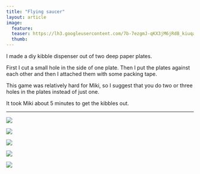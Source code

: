 ```yaml
---
title: "Flying saucer"
layout: article
image:
  feature:
  teaser: https://lh3.googleusercontent.com/7b-7ezgmJ-qKX3jM6jRdB_kiuqaNyJFMRtp4_Ug1RAGj-6keX8CNe5x8GGrwX8aKpZkUDKoj3uO2t3UrY6f9xvFuOxjJEDt67Ze3i7Fewgajy4Yh6l4TkPX4Q5ZvzlJRaUfY5IOMJn3PukauIw6s9lEF_kMwG92V9T4qEQiq1BDJLHGe_j4SsfyJtTMl3kEAHGHUGE5W7-TVJTDYtZrWGnp6_2GijfopYL7jM1FcAf454YEJyEoo7kXLWMM6E5oJvJH-AMIwV96C9p-i4t8EXv28OtqXJq2S3k6k5NvO9OsIm-lfFBjuyU4Cybj2hpP4Wrt4X-QRkY3fBOPhKetvu2LkM1dbs2L7Wsoqzf-j5A31Ng-MsMBLvrNVR5k-V919GG_8U4B3D_ns-aMu_hZ9jCzrShqbxJaz_fHyGHJb7DEGLnQs3WmJWb0-tq58wj3yeFFjJ0XDBLTMsmp4XuQe4ywpl-kOgaDF1qypD1Hesz9MhcQ7QkMZpveqazJM0Cut2_KZ0E2TemIuf0EMYD3JJCN9hvzTfKXmgFPOm_ldH20n0g1s9Hjm5wEY81tczGIOv3Mb=w245
  thumb:
---
```


I made a diy kibble dispenser out of two deep paper plates.

First I cut a small hole in the side of one plate. Then I put the plates against each other and then I attached them with some packing tape.

This game was relatively hard for Miki, so I suggest that you do two or three holes in the plates instead of just one.

It took Miki about 5 minutes to get the kibbles out.

---

[![](https://lh3.googleusercontent.com/ieinLVGVRAP3iqr8OrP7_FASO0a_R_XdfH0mPo3f65i7mvVQv9HP5iBu6oTHdJrSn3wKSgmnnX1N4mM76tmZ7BiHTAq38g4Hp3wZA-j5fbMIICYz_5kx7uZJvm829-bdw9rRfdNENNEZltQXnAo38Eo2FYnixSQiih817H_vYcO-abBJc5waZyiKgqFbCu9zokGl_78x9PDo0YL0Afq8Gh-ZHFA7V2QyWkdDfAUo_pap8P5sZVLBCB3Cofd2F7yCgqB-hmIHVGqCn1HfQf2vowUqjH6rrgNfFVE0HQho0Xd-KViHwdW4rhfr4VUYfSF9HhUillRXaEjjnCwCzvBIZ2ulBjSYSj2n4mcjf2RVjpcB8riE4If-1rYKCVNi0_6OfsgkHp1EsVr_3E1cL6oiPMU1pbUBnv3xdvBpDXjFonQroKv2tOB3Nxvhu_8LbuRSetHRsPUo4614i09HopKPgCPpOCWVO20EE0p0xhkPMkOTj6icYtzLgEAmlP-8W1C2J5nx8MehF-dImLfb8HMVIZV40hjxAHAi_6zqEhPYnkkP3RSYqot2R439d4cbyxHnqm0b=w800)](https://lh3.googleusercontent.com/ieinLVGVRAP3iqr8OrP7_FASO0a_R_XdfH0mPo3f65i7mvVQv9HP5iBu6oTHdJrSn3wKSgmnnX1N4mM76tmZ7BiHTAq38g4Hp3wZA-j5fbMIICYz_5kx7uZJvm829-bdw9rRfdNENNEZltQXnAo38Eo2FYnixSQiih817H_vYcO-abBJc5waZyiKgqFbCu9zokGl_78x9PDo0YL0Afq8Gh-ZHFA7V2QyWkdDfAUo_pap8P5sZVLBCB3Cofd2F7yCgqB-hmIHVGqCn1HfQf2vowUqjH6rrgNfFVE0HQho0Xd-KViHwdW4rhfr4VUYfSF9HhUillRXaEjjnCwCzvBIZ2ulBjSYSj2n4mcjf2RVjpcB8riE4If-1rYKCVNi0_6OfsgkHp1EsVr_3E1cL6oiPMU1pbUBnv3xdvBpDXjFonQroKv2tOB3Nxvhu_8LbuRSetHRsPUo4614i09HopKPgCPpOCWVO20EE0p0xhkPMkOTj6icYtzLgEAmlP-8W1C2J5nx8MehF-dImLfb8HMVIZV40hjxAHAi_6zqEhPYnkkP3RSYqot2R439d4cbyxHnqm0b=s0)

[![](https://lh3.googleusercontent.com/rPnNiwAMoh-YCMZArPI92RO4aABPxVM40mBs9ZMN0BFxSocj96isMTeF0Ts0ahO2bBJ0G4bR8nebcgqO5Sd8KyYkmynBZrX8Rx-onxWL2q-V0KHysT1tKNMyci4J2prgXzBePQ9rESQNG_x5HhR9qcdGWqP5khOZyoY7AJqVF3WUU0zpmlMWAGWxHJe4Ch5-8z-TGHSohbRuyP1Gr4HsTiH6bDWIYWj_MlxhwbECaYUTjGO229rFEngDzZ2dKSj8GWQlvmZBSiEyv6YVo6kibhaw8ARNJJK2sr2z_i2nHYxKRStl4D9s5KNl4PhTFS0dQN8WnU0kmv5HGl_tAstoBIxTA02aullSqEB9AXDa7oawmWPU82XYMtxhMTzmWsk8tYAbmAIVHDLGWRvokynek8fmIK_0LBb5fiIb4FHyILce3AukYaVs5RoU-jR1U6_HBq5N4PpygACsUmIztBE3oA4qkb52ZeTbEadH6bN4muyEjrFciedJIKDR3qm2C7SDdGpY0WBvomm4ZKHBQFg6z5Dke8nTjHYi8HOE4Ud0LKS4ZTrV_cmMASUKLtHXnZfXC3lZ=w800)](https://lh3.googleusercontent.com/rPnNiwAMoh-YCMZArPI92RO4aABPxVM40mBs9ZMN0BFxSocj96isMTeF0Ts0ahO2bBJ0G4bR8nebcgqO5Sd8KyYkmynBZrX8Rx-onxWL2q-V0KHysT1tKNMyci4J2prgXzBePQ9rESQNG_x5HhR9qcdGWqP5khOZyoY7AJqVF3WUU0zpmlMWAGWxHJe4Ch5-8z-TGHSohbRuyP1Gr4HsTiH6bDWIYWj_MlxhwbECaYUTjGO229rFEngDzZ2dKSj8GWQlvmZBSiEyv6YVo6kibhaw8ARNJJK2sr2z_i2nHYxKRStl4D9s5KNl4PhTFS0dQN8WnU0kmv5HGl_tAstoBIxTA02aullSqEB9AXDa7oawmWPU82XYMtxhMTzmWsk8tYAbmAIVHDLGWRvokynek8fmIK_0LBb5fiIb4FHyILce3AukYaVs5RoU-jR1U6_HBq5N4PpygACsUmIztBE3oA4qkb52ZeTbEadH6bN4muyEjrFciedJIKDR3qm2C7SDdGpY0WBvomm4ZKHBQFg6z5Dke8nTjHYi8HOE4Ud0LKS4ZTrV_cmMASUKLtHXnZfXC3lZ=s0)

[![](https://lh3.googleusercontent.com/AuLZCFxYyW-aussErBcC5lKctvv5nJRp4GvIDgubjM48ztXQd_nq6pcVdFDBUN4yWXeX4cErvDdGgOgJmkAeiqZRTd-zZzKiUU_L7LdyvG8FDpCQPsHyLaE6yztYwDBBlOHQQXKxyo9Qy5dOfhk3zh9MZ_y_IiwH1k6reFoaC_PjnMgajsoDV_sdtcysASdGUw8jWbPRgnS9FYGS0oHttEZr4WYafzFlkqh8O_i5HsmPlz8PMylR1PrHTUeCp3fnbZ6Obp1CWoeY-ojQS1s0nMwjAjZwCO8QIWMcOdV9Z5zVAVSuXSF4cg_ET1CfWpoMoGuoxEZEoFzoT_yC8d7AXaJaY8RMP5ovZo3IC8hl9i_ynrA36JCnjRmlKQP79qE7fstIG1_vf6RYPMn841tdU6UtBHpvXtVbiu5pW6E017J955V2nwj_kmBdM5gcpRwcSCD8j9Flt2JX_JbZ32NtH147wb0CkMb45ensnQx2QxlAETk3tuPrFx-dM3OhWgSMHHfUhbSwXFuNRRZkHfUGKCOHKdGPczZvgoGMyUp4AaS875OiGKhDx1givvgZNe61W8XZ=w800)](https://lh3.googleusercontent.com/AuLZCFxYyW-aussErBcC5lKctvv5nJRp4GvIDgubjM48ztXQd_nq6pcVdFDBUN4yWXeX4cErvDdGgOgJmkAeiqZRTd-zZzKiUU_L7LdyvG8FDpCQPsHyLaE6yztYwDBBlOHQQXKxyo9Qy5dOfhk3zh9MZ_y_IiwH1k6reFoaC_PjnMgajsoDV_sdtcysASdGUw8jWbPRgnS9FYGS0oHttEZr4WYafzFlkqh8O_i5HsmPlz8PMylR1PrHTUeCp3fnbZ6Obp1CWoeY-ojQS1s0nMwjAjZwCO8QIWMcOdV9Z5zVAVSuXSF4cg_ET1CfWpoMoGuoxEZEoFzoT_yC8d7AXaJaY8RMP5ovZo3IC8hl9i_ynrA36JCnjRmlKQP79qE7fstIG1_vf6RYPMn841tdU6UtBHpvXtVbiu5pW6E017J955V2nwj_kmBdM5gcpRwcSCD8j9Flt2JX_JbZ32NtH147wb0CkMb45ensnQx2QxlAETk3tuPrFx-dM3OhWgSMHHfUhbSwXFuNRRZkHfUGKCOHKdGPczZvgoGMyUp4AaS875OiGKhDx1givvgZNe61W8XZ=s0)

[![](https://lh3.googleusercontent.com/Y7UrP-HKWvdnIsEtO_kmvbBYCZoCdm_phkGytR0Zg2Xn79IGsqIyJHstGraQMEwCtaRAt8oWWTTa0Cy5x8tAq7KNcQisqv3yKMVKelRBUo0IZDI_XmN2GdiAVwVz_ERZOSsfmvLiGMI5-Sx4dfwGFiC6CaFcWpn9I2uy6DgowjiBBT1UxJje68B-D1os8Udl0XraVDK1tAejQrfuXZcptFDqfbEDTErtqAa1Qui1bBmdreSDjfB1XRYBpuzJ8wqMN8J9Uh4OxjYvn7D-ez2Ua-PfdmZ0QavPY7wbHxXXdXni-5eTZTGO3DYtkTHkqGQmHLlaGigXNjbNU6LydZkpKzR5Bl5FjxvKXCkPKcKB4kyptAkFLAqJIGJus8QUYK7c_SDFCCyV_IwDsA4VdrD5VZzwcZazzknCDbJMZg60OnCk14CxcRwDWyQ38NzZM5p5x7WZNXIGTifcYrqa5LAbN6lHwAaw6Ie-l1dzwF0o_WjrF7FSVFRuYdoPFBKtg6k373mmw5BhMUvNRu6i4hrGYFAmvk3n9gmaCVSzFn7NmTsuAops1kIFC5AA7NRGKlXCybL_=w800)](https://lh3.googleusercontent.com/Y7UrP-HKWvdnIsEtO_kmvbBYCZoCdm_phkGytR0Zg2Xn79IGsqIyJHstGraQMEwCtaRAt8oWWTTa0Cy5x8tAq7KNcQisqv3yKMVKelRBUo0IZDI_XmN2GdiAVwVz_ERZOSsfmvLiGMI5-Sx4dfwGFiC6CaFcWpn9I2uy6DgowjiBBT1UxJje68B-D1os8Udl0XraVDK1tAejQrfuXZcptFDqfbEDTErtqAa1Qui1bBmdreSDjfB1XRYBpuzJ8wqMN8J9Uh4OxjYvn7D-ez2Ua-PfdmZ0QavPY7wbHxXXdXni-5eTZTGO3DYtkTHkqGQmHLlaGigXNjbNU6LydZkpKzR5Bl5FjxvKXCkPKcKB4kyptAkFLAqJIGJus8QUYK7c_SDFCCyV_IwDsA4VdrD5VZzwcZazzknCDbJMZg60OnCk14CxcRwDWyQ38NzZM5p5x7WZNXIGTifcYrqa5LAbN6lHwAaw6Ie-l1dzwF0o_WjrF7FSVFRuYdoPFBKtg6k373mmw5BhMUvNRu6i4hrGYFAmvk3n9gmaCVSzFn7NmTsuAops1kIFC5AA7NRGKlXCybL_=s0)

[![](https://lh3.googleusercontent.com/GNU4q0ZUI7VuJqII_CocyBeS-zLPgyet0x09cDltTZcaRD2hE_FHnfxALT0pD01iunykxvLF2o1ihQjcjWVz14ypId21JRkf_fC61yb-olJm30ZCPlce7lHoQN8watZgnrKlkER1O_wQaWJaOU9abwgQ41XefPJeYSfmrWYrd4nSYWOamS5oP-lxzuZZPuantLEppzhREnX1y2lToNgPCYP702LCDLtg2ADBg5L27ZJ7F5jrpg9VZVVBYCm7JmeUGgDneetZx36rrzExj6sYCw-yFOqISJZ-AMkHiEqGQSNW2DEzd9Ir6vDN2BfdtH0b5NglLaRoYigeVqEES7USsOMXDaCDS01jX1N69P1x820hTaUz2A7vMLSrvYUh743ZMzO3WAWFXBCcVYu8id81fwWD4o6lWlsKH4tMOOmN4MV2hm9jJpw0ANIMYlbCncuybfiRqwxdT5ZuAfmH7z2uXTXh8C3mmS5p7x34R5Yaj8CQUPoF1r9psaXebCG6Qd1qDIXSSVvCOmJd1I5Q7-UvkBndS0il61pozLMySl9fXSVH4WTjr16P1rqo6hO3L7OyJE22=w800)](https://lh3.googleusercontent.com/GNU4q0ZUI7VuJqII_CocyBeS-zLPgyet0x09cDltTZcaRD2hE_FHnfxALT0pD01iunykxvLF2o1ihQjcjWVz14ypId21JRkf_fC61yb-olJm30ZCPlce7lHoQN8watZgnrKlkER1O_wQaWJaOU9abwgQ41XefPJeYSfmrWYrd4nSYWOamS5oP-lxzuZZPuantLEppzhREnX1y2lToNgPCYP702LCDLtg2ADBg5L27ZJ7F5jrpg9VZVVBYCm7JmeUGgDneetZx36rrzExj6sYCw-yFOqISJZ-AMkHiEqGQSNW2DEzd9Ir6vDN2BfdtH0b5NglLaRoYigeVqEES7USsOMXDaCDS01jX1N69P1x820hTaUz2A7vMLSrvYUh743ZMzO3WAWFXBCcVYu8id81fwWD4o6lWlsKH4tMOOmN4MV2hm9jJpw0ANIMYlbCncuybfiRqwxdT5ZuAfmH7z2uXTXh8C3mmS5p7x34R5Yaj8CQUPoF1r9psaXebCG6Qd1qDIXSSVvCOmJd1I5Q7-UvkBndS0il61pozLMySl9fXSVH4WTjr16P1rqo6hO3L7OyJE22=s0)
